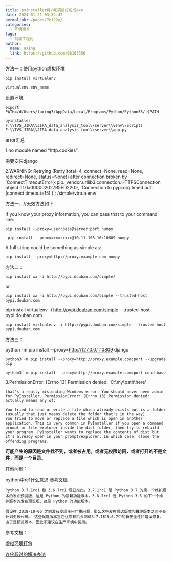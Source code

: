 ```yaml
---
title: pyinstaller将VUE项目打包成exe
date: 2024-01-21 03:32:47
permalink: /pages/7e122a/
categories:
  - 环境相关
tags:
  - 前端工程化
author: 
  name: aXing
  link: https://github.com/08163356
---
```

方法一：使用python虚拟环境

```
pip install virtualenv

virtualenv env_name
```

设置环境

```
export PATH=/d/Users/luxing3/AppData/Local/Programs/Python/Python38/:$PATH 
```



```
pyinstaller F:\\TVS_JIRA\\JIRA_data_analysis_tool\\server\\venv\\Scripts F:\\TVS_JIRA\\JIRA_data_analysis_tool\\server\\app.py
```

error汇总

1.no module named “http.cookies”

需要安装django



2.WARNING: Retrying (Retry(total=4, connect=None, read=None, redirect=None, status=None)) after connection broken by 'ConnectTimeoutError(<pip._vendor.urllib3.connection.HTTPSConnection object at 0x000002027B5ED220>, 'Connection to pypi.org timed out. (connect timeout=15)')': /simple/virtualenv/

方法一、//无效方法如下

If you know your proxy information, you can pass that to your command line:

```
pip install --proxy=user:pass@server:port numpy
```

```
 pip install --proxy=xxx:xxxx@10.11.108.16:10809 numpy
```

A full string could be something as simple as:

```
pip install --proxy=http://proxy.example.com numpy
```

方法二：

```
pip install xx -i http://pypi.douban.com/simple/
```

or

```
pip install xx -i http://pypi.douban.com/simple --trusted-host pypi.douban.com
```

pip install virtualenv -i http://pypi.douban.com/simple --trusted-host pypi.douban.com

```
pip install virtualenv -i http://pypi.douban.com/simple --trusted-host pypi.douban.com
```

方法三：

python -m pip install --proxy=http://127.0.0.1:10809 django

```
python3 -m pip install --proxy=http://proxy.example.com:port --upgrade pip

python3 -m pip install --proxy=http://proxy.example.com:port couchbase
```

3.PermissionError: [Errno 13] Permission denied: 'C:\\my\\path\\here'

```
that's a really misleading Windows error. You should never need admin for PyInstaller. PermissionError: [Errno 13] Permission denied: actually means any of:

You tried to read or write a file which already exists but is a folder (usually that just means delete the folder that's in the way).
You tried to move or replace a file which is open in another application. This is very common in PyInstaller if you open a command prompt or file explorer inside the dist folder, then try to rebuild your program. PyInstaller wants to replace the contents of dist but it's already open in your prompt/explorer. In which case, close the offending programs.
```

**可能产生的原因是文件找不到，或者被占用，或者无权限访问，或者打开的不是文件，而是一个目录**。

其他问题：

python中rc1什么意思  [参考文档](https://cloud.tencent.com/developer/article/1724210)

```
Python 3.7.1rc1 和 3.6.7rc1 现已推出。3.7.1rc1 是 Python 3.7 的第一个维护版本的发布预览版，这是 Python 的最新功能版本。3.6.7rc1 是 Python 3.6 的下一个维护版本的发布预览版，这是 Python 的功能版本。

假设在 2018-10-06 之前没有发现任何严重问题，那么这些发布候选版本和最终版本之间不会计划更改代码。 这些候选版本旨在让您有机会测试3.7.1和3.6.7中的新安全性和错误修复。由于是预览版本，因此不建议在生产环境中使用。
```



参考文档：

[虚拟环境打包](https://juejin.cn/post/7035920824125095944)

[连接超时的解决办法](https://cloud.tencent.com/developer/article/1354614)